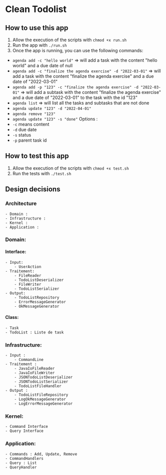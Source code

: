 # Clean Todolist

## How to use this app
1. Allow the execution of the scripts with `chmod +x run.sh` 
2. Run the app with `./run.sh`
3. Once the app is running, you can use the following commands:
- `agenda add -c "hello world"` => will add a task with the content "hello world" and a due date of null
- `agenda add -c "finalize the agenda exercise" -d "2022-03-01"` => will add a task with the content "finalize the agenda exercise" and a due date of "2022-03-01"
- `agenda add -p "123" -c "finalize the agenda exercise" -d "2022-03-01"` => will add a subtask with the content "finalize the agenda exercise" and a due date of "2022-03-01" to the task with the id "123"
- `agenda list` => will list all the tasks and subtasks that are not done
- `agenda update "123" -d "2022-04-01"`
- `agenda remove "123"`
- `agenda update "123" -s "done"`
Options :
- `-c` means content
- `-d` due date
- `-s` status
- `-p` parent task id


## How to test this app
1. Allow the execution of the scripts with `chmod +x test.sh`
2. Run the tests with `./test.sh`

## Design decisions

### Architecture
    - Domain :
    - Infrastructure :
    - Kernel : 
    - Application :

### Domain:
#### Interface:
    - Input:
        - UserAction
    - Traitement: 
        - FileReader
        - TodoListDeserializer
        - FileWriter
        - TodoListSerializer
    - Output:
        - TodoListRepository
        - ErrorMessageGenerator
        - OkMessageGenerator
#### Class:
    - Task
    - TodoList : Liste de task

### Infrastructure:
    - Input :
        - CommandLine
    - Traitement :
        - JavaIoFileReader
        - JavaIoFileWriter
        - JSONTodoListDeserializer
        - JSONTodoListSerializer
        - TodoListFileHandler
    - Output :
        - TodoListFileRepository
        - LogOkMessageGenerator
        - LogErrorMessageGenerator
    
### Kernel:
    - Command Interface
    - Query Interface

### Application:
    - Commands : Add, Update, Remove
    - CommandHandlers
    - Query : List
    - QueryHandler
